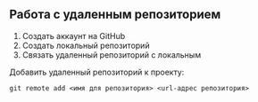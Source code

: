 ﻿## Работа с удаленным репозиторием
 1. Создать аккаунт на GitHub
 2. Создать локальный репозиторий
 3. Связать удаленный репозиторий с локальным

Добавить удаленный репозиторий к проекту:
```
git remote add <имя для репозитория> <url-адрес репозитория>
```
